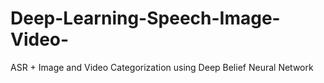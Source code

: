 # Deep-Learning-Speech-Image-Video-
ASR +  Image and Video Categorization using Deep Belief Neural Network

